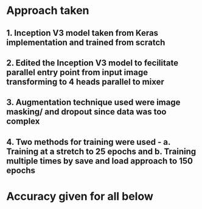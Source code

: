 # Approach taken
## 1. Inception V3 model taken from Keras implementation and trained from scratch
## 2. Edited the Inception V3 model to fecilitate parallel entry point from input image transforming to 4 heads parallel to mixer
## 3. Augmentation technique used were image masking/ and dropout since data was too complex
## 4. Two methods for training were used - a. Training at a stretch to 25 epochs and b. Training multiple times by save and load approach to 150 epochs
# Accuracy given for all below
